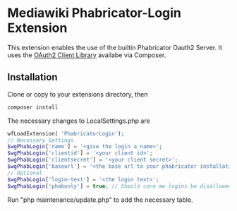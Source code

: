 # Mediawiki Phabricator-Login Extension

This extension enables the use of the builtin Phabricator Oauth2 Server.
It uses the [OAuth2 Client Library] availabe via Composer.

## Installation

Clone or copy to your extensions directory, then
```bash
composer install
```

The necessary changes to LocalSettings.php are
```php
wfLoadExtension( 'PhabricatorLogin');
// Necessary Settings
$wgPhabLogin['name'] = '<give the login a name>';
$wgPhabLogin['clientid'] = '<your client id>';
$wgPhabLogin['clientsecret'] = '<your client secret>';
$wgPhabLogin['baseurl'] = '<the base url to your phabricator installation>';
// Optional
$wgPhabLogin['login-text'] = '<the login text>';
$wgPhabLogin['phabonly'] = true; // Should core mw logins be disallowed?
```

Run "php maintenance/update.php" to add the necessary table.

[OAuth2 Client Library]: http://oauth2-client.thephpleague.com/